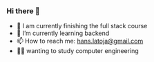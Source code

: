 ### Hi there 👋

- 🔭 I am currently finishing the full stack course 
- 🌱 I’m currently learning backend 
- 📫 How to reach me: hans.latoja@gmail.com
- 👨‍🎓 wanting to study computer engineering

